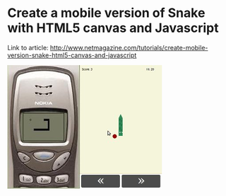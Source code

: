 Create a mobile version of Snake with HTML5 canvas and Javascript
=================================================================

Link to article:
http://www.netmagazine.com/tutorials/create-mobile-version-snake-html5-canvas-and-javascript

![Screenshot](https://github.com/eoinmcg/mobile_snake/raw/master/screenshot.jpg)
